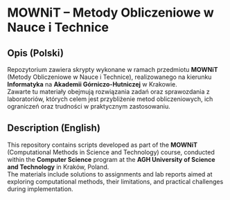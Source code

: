 # MOWNiT – Metody Obliczeniowe w Nauce i Technice

## Opis (Polski)

Repozytorium zawiera skrypty wykonane w ramach przedmiotu **MOWNiT** (Metody Obliczeniowe w Nauce i Technice), realizowanego na kierunku **Informatyka** na **Akademii Górniczo-Hutniczej** w Krakowie.  
Zawarte tu materiały obejmują rozwiązania zadań oraz sprawozdania z laboratoriów, których celem jest przybliżenie metod obliczeniowych, ich ograniczeń oraz trudności w praktycznym zastosowaniu.

## Description (English)

This repository contains scripts developed as part of the **MOWNiT** (Computational Methods in Science and Technology) course, conducted within the **Computer Science** program at the **AGH University of Science and Technology** in Kraków, Poland.  
The materials include solutions to assignments and lab reports aimed at exploring computational methods, their limitations, and practical challenges during implementation.
